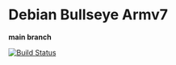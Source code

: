 # Debian Bullseye Armv7
**main branch**  

[![Build Status](https://ci.swiftlang.xyz/job/swift-main-debian-bullseye-armv7/badge/icon)](https://ci.swiftlang.xyz/job/swift-main-debian-bullseye-armv7/)
